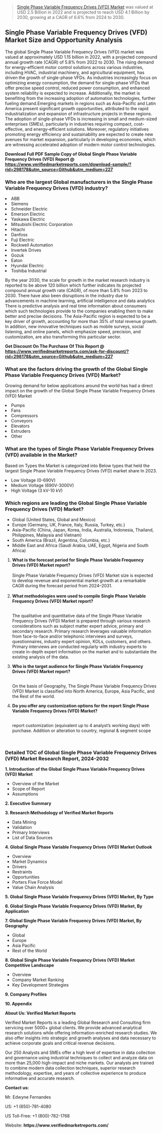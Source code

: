 <blockquote><p><p><a href="https://www.verifiedmarketreports.com/download-sample/?rid=298178&utm_source=Github&utm_medium=227" target="_blank">Single Phase Variable Frequency Drives (VFD) Market</a> was valued at USD 2.5 Billion in 2022 and is projected to reach USD 4.1 Billion by 2030, growing at a CAGR of 6.6% from 2024 to 2030.</p></blockquote><p><h2>Single Phase Variable Frequency Drives (VFD) Market Size and Opportunity Analysis</h2>The global Single Phase Variable Frequency Drives (VFD) market was valued at approximately USD 1.15 billion in 2022, with a projected compound annual growth rate (CAGR) of 5.8% from 2022 to 2030. The rising demand for energy-efficient motor control solutions across various industries, including HVAC, industrial machinery, and agricultural equipment, has driven the growth of single-phase VFDs. As industries increasingly focus on optimizing energy consumption, the demand for single-phase VFDs that offer precise speed control, reduced power consumption, and enhanced system reliability is expected to increase. Additionally, the market is benefiting from the increasing adoption of automation technologies, further fueling demand.Emerging markets in regions such as Asia-Pacific and Latin America present significant growth opportunities, attributed to the rapid industrialization and expansion of infrastructure projects in these regions. The adoption of single-phase VFDs is increasing in small and medium-sized enterprises (SMEs), particularly in industries requiring compact, cost-effective, and energy-efficient solutions. Moreover, regulatory initiatives promoting energy efficiency and sustainability are expected to create new avenues for market expansion, particularly in developing economies, which are witnessing accelerated adoption of modern motor control technologies.</p><p class=""><strong>Download Full PDF Sample Copy of Global Single Phase Variable Frequency Drives (VFD) Report @ <a href="https://www.verifiedmarketreports.com/download-sample/?rid=298178&amp;utm_source=Github&amp;utm_medium=227" target="_blank">https://www.verifiedmarketreports.com/download-sample/?rid=298178&amp;utm_source=Github&amp;utm_medium=227</a></strong></p><h3 id="" class="">Who are the largest Global manufacturers in the Single Phase Variable Frequency Drives (VFD) industry?</h3><p><li>ABB</li><li> Siemens</li><li> Schneider Electric</li><li> Emerson Electric</li><li> Yaskawa Electric</li><li> Mitsubishi Electric Corporation</li><li> Hitachi</li><li> Danfoss</li><li> Fuji Electric</li><li> Rockwell Automation</li><li> Invertek Drives</li><li> Gozuk</li><li> Eaton</li><li> Hyundai Electric</li><li> Toshiba Industrial</li></p><div class=""><div class="" dir="" data-message-author-role="" data-message-id="" data-message-model-slug=""><div class=""><div class=""><div class=""><div class="" dir="" data-message-author-role="" data-message-id="" data-message-model-slug=""><div class=""><div class=""><p>By the year 2030, the scale for growth in the market research industry is reported to be above 120 billion which further indicates its projected compound annual growth rate (CAGR), of more than 5.8% from 2023 to 2030. There have also been disruptions in the industry due to advancements in machine learning, artificial intelligence and data analytics There is predictive analysis and real time information about consumers which such technologies provide to the companies enabling them to make better and precise decisions. The Asia-Pacific region is expected to be a key driver of growth, accounting for more than 35% of total revenue growth. In addition, new innovative techniques such as mobile surveys, social listening, and online panels, which emphasize speed, precision, and customization, are also transforming this particular sector.</p><p><strong>Get Discount On The Purchase Of This Report @&nbsp; <a href="https://www.verifiedmarketreports.com/ask-for-discount/?rid=298178&amp;utm_source=Github&amp;utm_medium=227" target="_blank">https://www.verifiedmarketreports.com/ask-for-discount/?rid=298178&amp;utm_source=Github&amp;utm_medium=227</a></strong></p></div></div></div></div></div></div></div></div><h3 id="" class="">What are the factors driving the growth of the Global Single Phase Variable Frequency Drives (VFD) Market?</h3><p id="" class="">Growing demand for below applications around the world has had a direct impact on the growth of the Global Single Phase Variable Frequency Drives (VFD) Market</p><p id="" class=""><li>Pumps</li><li> Fans</li><li> Compressors</li><li> Conveyors</li><li> Elevators</li><li> Extruders</li><li> Other</li></p><h3 id="" class="">What are the types of Single Phase Variable Frequency Drives (VFD) available in the Market?</h3><p id="" class="">Based on Types the Market is categorized into Below types that held the largest Single Phase Variable Frequency Drives (VFD) market share In 2023.</p><p id="" class=""><li>Low Voltage (0-690V)</li><li> Medium Voltage (690V-3000V)</li><li> High Voltage (3 kV-10 kV)</li></p><h3 id="" class="">Which regions are leading the Global Single Phase Variable Frequency Drives (VFD) Market?</h3><ul><li>Global (United States, Global and Mexico)</li><li>Europe (Germany, UK, France, Italy, Russia, Turkey, etc.)</li><li>Asia-Pacific (China, Japan, Korea, India, Australia, Indonesia, Thailand, Philippines, Malaysia and Vietnam)</li><li>South America (Brazil, Argentina, Columbia, etc.)</li><li>Middle East and Africa (Saudi Arabia, UAE, Egypt, Nigeria and South Africa)</li></ul><p><ol><li><strong>What is the forecast period for Single Phase Variable Frequency Drives (VFD) Market report?<br /></strong><br /><span data-sheets-root="1" data-sheets-value="{&quot;1&quot;:2,&quot;2&quot;:&quot;XXXX size is expected to develop revenue and exponential market growth at a remarkable CAGR during the forecast period from 2024&ndash;2030.&quot;}" data-sheets-userformat="{&quot;2&quot;:12674,&quot;4&quot;:{&quot;1&quot;:2,&quot;2&quot;:16776960},&quot;10&quot;:2,&quot;11&quot;:0,&quot;15&quot;:&quot;Arial&quot;,&quot;16&quot;:12}">Single Phase Variable Frequency Drives (VFD) Market size is expected to develop revenue and exponential market growth at a remarkable CAGR during the forecast period from 2024&ndash;2031.</span><br /><br /></li><li><strong>What methodologies were used to compile Single Phase Variable Frequency Drives (VFD) Market report?<br /><br /></strong><p>The qualitative and quantitative data of the&nbsp;Single Phase Variable Frequency Drives (VFD) Market is prepared through various research considerations such as subject matter expert advice, primary and secondary research. Primary research leverages valuable information from face-to-face and/or telephonic interviews and surveys, questionnaires, industry expert opinion, KOLs, customers, and others. Primary interviews are conducted regularly with industry experts to create in-depth expert information on the market and to substantiate the existing analysis of the data.&nbsp;</p></li><li><strong>Who is the target audience for Single Phase Variable Frequency Drives (VFD) Market report?<br /><br /></strong><p>On the basis of Geography, The&nbsp;Single Phase Variable Frequency Drives (VFD) Market is classified into North America, Europe, Asia Pacific, and the Rest of the world.</p></li><li><strong>Do you offer any customization options for the report Single Phase Variable Frequency Drives (VFD) Market?<br /><br /></strong><p>report customization (equivalent up to 4 analyst&rsquo;s working days) with purchase. Addition or alteration to country, regional &amp; segment scope</p><p>&nbsp;</p></li></ol></p><h3 id="" class="">Detailed TOC of Global Single Phase Variable Frequency Drives (VFD) Market Research Report, 2024-2032</h3><p id="" class=""><strong>1. Introduction of the Global Single Phase Variable Frequency Drives (VFD) Market</strong></p><ul><li>Overview of the Market</li><li>Scope of Report</li><li>Assumptions</li></ul><p id="" class=""><strong>2. Executive Summary</strong></p><p id="" class=""><strong>3. Research Methodology of&nbsp;Verified Market Reports</strong></p><ul><li>Data Mining</li><li>Validation</li><li>Primary Interviews</li><li>List of Data Sources</li></ul><p id="" class=""><strong>4. Global Single Phase Variable Frequency Drives (VFD) Market Outlook</strong></p><ul><li>Overview</li><li>Market Dynamics</li><li>Drivers</li><li>Restraints</li><li>Opportunities</li><li>Porters Five Force Model</li><li>Value Chain Analysis</li></ul><p id="" class=""><strong>5. Global Single Phase Variable Frequency Drives (VFD) Market, By&nbsp;Type</strong></p><p id="" class=""><strong>6. Global Single Phase Variable Frequency Drives (VFD) Market, By Application</strong></p><p id="" class=""><strong>7. Global Single Phase Variable Frequency Drives (VFD) Market, By Geography</strong></p><ul><li>Global</li><li>Europe</li><li>Asia Pacific</li><li>Rest of the World</li></ul><p id="" class=""><strong>8. Global Single Phase Variable Frequency Drives (VFD) Market Competitive Landscape</strong></p><ul><li>Overview</li><li>Company Market Ranking</li><li>Key Development Strategies</li></ul><p id="" class=""><strong>9. Company Profiles</strong></p><p id="" class=""><strong>10. Appendix</strong></p><p id="" class=""><strong>About Us: Verified Market Reports</strong></p><p id="" class="">Verified Market Reports is a leading Global Research and Consulting firm servicing over 5000+ global clients. We provide advanced analytical research solutions while offering information-enriched research studies. We also offer insights into strategic and growth analyses and data necessary to achieve corporate goals and critical revenue decisions.</p><p id="" class="">Our 250 Analysts and SMEs offer a high level of expertise in data collection and governance using industrial techniques to collect and analyze data on more than 25,000 high-impact and niche markets. Our analysts are trained to combine modern data collection techniques, superior research methodology, expertise, and years of collective experience to produce informative and accurate research.</p><p id="" class=""><strong>Contact us:</strong></p><p id="" class="">Mr. Edwyne Fernandes</p><p id="" class="">US: +1 (650)-781-4080</p><p id="" class="">US Toll-Free: +1 (800)-782-1768</p><p id="" class="">Website: <a target="" data-test-app-aware-link=""><strong>https://www.verifiedmarketreports.com/</strong></a></p>
